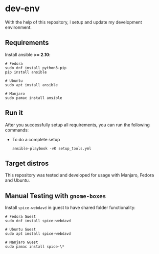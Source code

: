 # dev-env
With the help of this repository, I setup and update my development environment.

## Requirements
Install ansible **>= 2.10**: 

```
# Fedora
sudo dnf install python3-pip
pip install ansible

# Ubuntu
sudo apt install ansible

# Manjaro
sudo pamac install ansible
```

## Run it
After you successfully setup all requirements, you can run the following commands:

* To do a complete setup

      ansible-playbook -vK setup_tools.yml

## Target distros
This repository was tested and developed for usage with Manjaro, Fedora and Ubuntu.

## Manual Testing with `gnome-boxes`

Install `spice-webdavd` in guest to have shared folder functionality:
```
# Fedora Guest
sudo dnf install spice-webdavd

# Ubuntu Guest
sudo apt install spice-webdavd

# Manjaro Guest
sudo pamac install spice-\*
```

